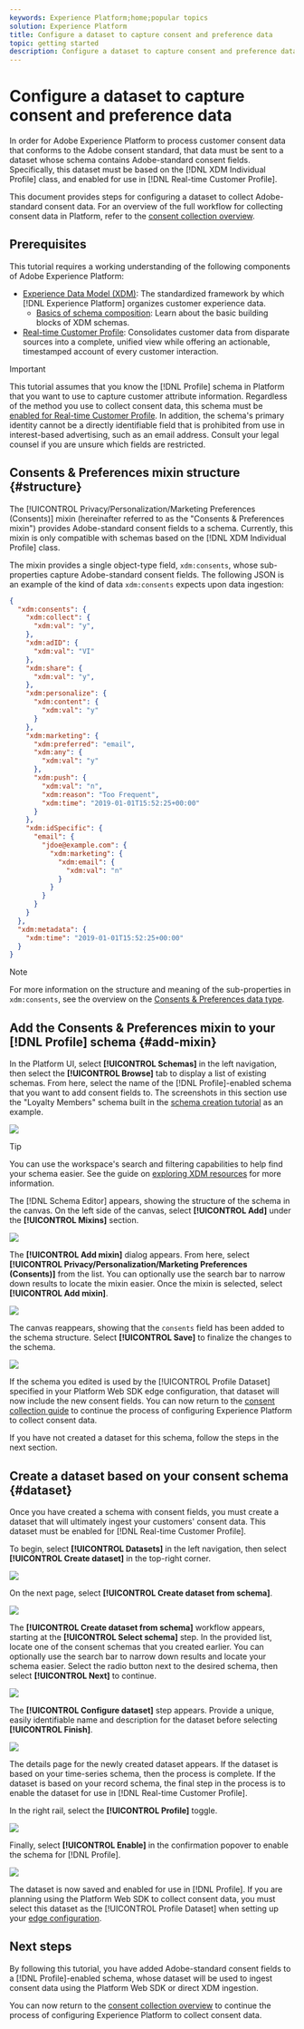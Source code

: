 ```yaml
---
keywords: Experience Platform;home;popular topics
solution: Experience Platform
title: Configure a dataset to capture consent and preference data
topic: getting started
description: Configure a dataset to capture consent and preference data
---
```


# Configure a dataset to capture consent and preference data

In order for Adobe Experience Platform to process customer consent data that conforms to the Adobe consent standard, that data must be sent to a dataset whose schema contains Adobe-standard consent fields. Specifically, this dataset must be based on the [!DNL XDM Individual Profile] class, and enabled for use in [!DNL Real-time Customer Profile].

This document provides steps for configuring a dataset to collect Adobe-standard consent data. For an overview of the full workflow for collecting consent data in Platform, refer to the [consent collection overview](./overview.md).

## Prerequisites

This tutorial requires a working understanding of the following components of Adobe Experience Platform:

* [Experience Data Model (XDM)](../../../xdm/home.md): The standardized framework by which [!DNL Experience Platform] organizes customer experience data.
    * [Basics of schema composition](../../../xdm/schema/composition.md): Learn about the basic building blocks of XDM schemas.
* [Real-time Customer Profile](../../../profile/home.md): Consolidates customer data from disparate sources into a complete, unified view while offering an actionable, timestamped account of every customer interaction.

>[!IMPORTANT]
>
>This tutorial assumes that you know the [!DNL Profile] schema in Platform that you want to use to capture customer attribute information. Regardless of the method you use to collect consent data, this schema must be [enabled for Real-time Customer Profile](../../../xdm/ui/resources/schemas.md#profile). In addition, the schema's primary identity cannot be a directly identifiable field that is prohibited from use in interest-based advertising, such as an email address. Consult your legal counsel if you are unsure which fields are restricted.

## Consents & Preferences mixin structure {#structure}

The [!UICONTROL Privacy/Personalization/Marketing Preferences (Consents)] mixin (hereinafter referred to as the "Consents & Preferences mixin") provides Adobe-standard consent fields to a schema. Currently, this mixin is only compatible with schemas based on the [!DNL XDM Individual Profile] class.

The mixin provides a single object-type field, `xdm:consents`, whose sub-properties capture Adobe-standard consent fields. The following JSON is an example of the kind of data `xdm:consents` expects upon data ingestion:

```json
{
  "xdm:consents": {
    "xdm:collect": {
      "xdm:val": "y",
    },
    "xdm:adID": {
      "xdm:val": "VI"
    },
    "xdm:share": {
      "xdm:val": "y",
    },
    "xdm:personalize": {
      "xdm:content": {
        "xdm:val": "y"
      }
    },
    "xdm:marketing": {
      "xdm:preferred": "email",
      "xdm:any": {
        "xdm:val": "y"
      },
      "xdm:push": {
        "xdm:val": "n",
        "xdm:reason": "Too Frequent",
        "xdm:time": "2019-01-01T15:52:25+00:00"
      }
    },
    "xdm:idSpecific": {
      "email": {
        "jdoe@example.com": {
          "xdm:marketing": {
            "xdm:email": {
              "xdm:val": "n"
            }
          }
        }
      }
    }
  },
  "xdm:metadata": {
    "xdm:time": "2019-01-01T15:52:25+00:00"
  }
}
```

>[!NOTE]
>
>For more information on the structure and meaning of the sub-properties in `xdm:consents`, see the overview on the [Consents & Preferences data type](../../../xdm/data-types/consents.md).

## Add the Consents & Preferences mixin to your [!DNL Profile] schema {#add-mixin}

In the Platform UI, select **[!UICONTROL Schemas]** in the left navigation, then select the **[!UICONTROL Browse]** tab to display a list of existing schemas. From here, select the name of the [!DNL Profile]-enabled schema that you want to add consent fields to. The screenshots in this section use the "Loyalty Members" schema built in the [schema creation tutorial](../../../xdm/tutorials/create-schema-ui.md) as an example.

![](../../images/governance-privacy-security/consent/dataset-prep/select-schema.png)

>[!TIP]
>
>You can use the workspace's search and filtering capabilities to help find your schema easier. See the guide on [exploring XDM resources](../../../xdm/ui/explore.md) for more information.

The [!DNL Schema Editor] appears, showing the structure of the schema in the canvas. On the left side of the canvas, select **[!UICONTROL Add]** under the **[!UICONTROL Mixins]** section.

![](../../images/governance-privacy-security/consent/dataset-prep/add-mixin.png)

The **[!UICONTROL Add mixin]** dialog appears. From here, select **[!UICONTROL Privacy/Personalization/Marketing Preferences (Consents)]** from the list. You can optionally use the search bar to narrow down results to locate the mixin easier. Once the mixin is selected, select **[!UICONTROL Add mixin]**.

![](../../images/governance-privacy-security/consent/dataset-prep/mixin-dialog.png)

The canvas reappears, showing that the `consents` field has been added to the schema structure. Select **[!UICONTROL Save]** to finalize the changes to the schema.

![](../../images/governance-privacy-security/consent/dataset-prep/save-schema.png)

If the schema you edited is used by the [!UICONTROL Profile Dataset] specified in your Platform Web SDK edge configuration, that dataset will now include the new consent fields. You can now return to the [consent collection guide](./overview.md#merge-policies) to continue the process of configuring Experience Platform to collect consent data.

If you have not created a dataset for this schema, follow the steps in the next section.

## Create a dataset based on your consent schema {#dataset}

Once you have created a schema with consent fields, you must create a dataset that will ultimately ingest your customers' consent data. This dataset must be enabled for [!DNL Real-time Customer Profile].

To begin, select **[!UICONTROL Datasets]** in the left navigation, then select **[!UICONTROL Create dataset]** in the top-right corner.

![](../../images/governance-privacy-security/consent/dataset-prep/create-dataset.png)

On the next page, select **[!UICONTROL Create dataset from schema]**.

![](../../images/governance-privacy-security/consent/dataset-prep/from-schema.png)

The **[!UICONTROL Create dataset from schema]** workflow appears, starting at the **[!UICONTROL Select schema]** step. In the provided list, locate one of the consent schemas that you created earlier. You can optionally use the search bar to narrow down results and locate your schema easier. Select the radio button next to the desired schema, then select **[!UICONTROL Next]** to continue.

![](../../images/governance-privacy-security/consent/dataset-prep/select-dataset-schema.png)

The **[!UICONTROL Configure dataset]** step appears. Provide a unique, easily identifiable name and description for the dataset before selecting **[!UICONTROL Finish]**.

![](../../images/governance-privacy-security/consent/dataset-prep/dataset-details.png)

The details page for the newly created dataset appears. If the dataset is based on your time-series schema, then the process is complete. If the dataset is based on your record schema, the final step in the process is to enable the dataset for use in [!DNL Real-time Customer Profile].

In the right rail, select the **[!UICONTROL Profile]** toggle.

![](../../images/governance-privacy-security/consent/dataset-prep/profile-toggle.png)

Finally, select **[!UICONTROL Enable]** in the confirmation popover to enable the schema for [!DNL Profile].

![](../../images/governance-privacy-security/consent/dataset-prep/enable-dataset.png)

The dataset is now saved and enabled for use in [!DNL Profile]. If you are planning using the Platform Web SDK to collect consent data, you must select this dataset as the [!UICONTROL Profile Dataset] when setting up your [edge configuration](../../../edge/fundamentals/edge-configuration.md).

## Next steps

By following this tutorial, you have added Adobe-standard consent fields to a [!DNL Profile]-enabled schema, whose dataset will be used to ingest consent data using the Platform Web SDK or direct XDM ingestion.

You can now return to the [consent collection overview](./overview.md#merge-policies) to continue the process of configuring Experience Platform to collect consent data.